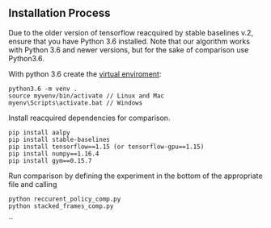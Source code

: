 ## Installation Process
Due to the older version of tensorflow reacquired by stable baselines v.2, ensure that you have Python 3.6 installed.
Note that our algorithm works with Python 3.6 and newer versions, but for the sake of comparison use Python3.6.

With python 3.6 create the [virtual enviroment](https://python.land/virtual-environments/virtualent):
```
python3.6 -m venv .
source myvenv/bin/activate // Linux and Mac
myenv\Scripts\activate.bat // Windows
```

Install reacquired dependencies for comparison.
```
pip install aalpy
pip install stable-baselines
pip install tensorflow==1.15 (or tensorflow-gpu==1.15)
pip install numpy==1.16.4
pip install gym==0.15.7
```

Run comparison by defining the experiment in the bottom of the appropriate file and calling
```
python reccurent_policy_comp.py
python stacked_frames_comp.py
```
``